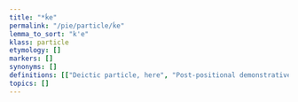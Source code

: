 ```yaml
---
title: "*ḱe"
permalink: "/pie/particle/ḱe"
lemma_to_sort: "k'e"
klass: particle
etymology: []
markers: []
synonyms: []
definitions: [["Deictic particle, here", "Post-positional demonstrative particle, this"]]
topics: []
---
```

